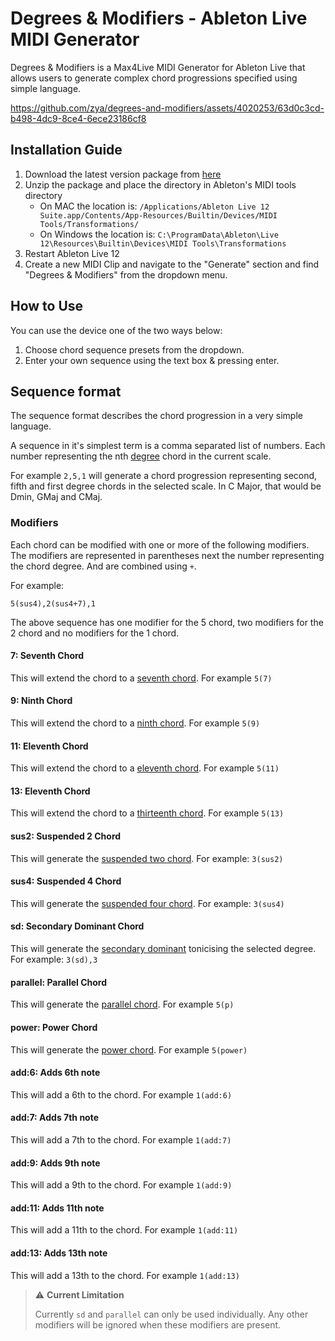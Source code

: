 # Degrees & Modifiers - Ableton Live MIDI Generator

Degrees & Modifiers is a Max4Live MIDI Generator for Ableton Live that allows users to generate complex chord progressions specified using simple language.

https://github.com/zya/degrees-and-modifiers/assets/4020253/63d0c3cd-b498-4dc9-8ce4-6ece23186cf8

## Installation Guide

1. Download the latest version package from [here](https://github.com/zya/degrees-and-modifiers/releases)
2. Unzip the package and place the directory in Ableton's MIDI tools directory
   - On MAC the location is: `/Applications/Ableton Live 12 Suite.app/Contents/App-Resources/Builtin/Devices/MIDI Tools/Transformations/`
   - On Windows the location is: `C:\ProgramData\Ableton\Live 12\Resources\Builtin\Devices\MIDI Tools\Transformations`
3. Restart Ableton Live 12
4. Create a new MIDI Clip and navigate to the "Generate" section and find "Degrees & Modifiers" from the dropdown menu.

## How to Use

You can use the device one of the two ways below:

1. Choose chord sequence presets from the dropdown.
2. Enter your own sequence using the text box & pressing enter.

## Sequence format

The sequence format describes the chord progression in a very simple language.

A sequence in it's simplest term is a comma separated list of numbers. Each number representing the nth [degree](<https://en.wikipedia.org/wiki/Degree_(music)>) chord in the current scale.

For example `2,5,1` will generate a chord progression representing second, fifth and first degree chords in the selected scale. In C Major, that would be Dmin, GMaj and CMaj.

### Modifiers

Each chord can be modified with one or more of the following modifiers.
The modifiers are represented in parentheses next the number representing the chord degree. And are combined using `+`.

For example:

```
5(sus4),2(sus4+7),1
```

The above sequence has one modifier for the 5 chord, two modifiers for the 2 chord and no modifiers for the 1 chord.

#### 7: Seventh Chord

This will extend the chord to a [seventh chord](https://en.wikipedia.org/wiki/Seventh_chord). For example `5(7)`

#### 9: Ninth Chord

This will extend the chord to a [ninth chord](https://en.wikipedia.org/wiki/Ninth_chord). For example `5(9)`

#### 11: Eleventh Chord

This will extend the chord to a [eleventh chord](https://en.wikipedia.org/wiki/Eleventh_chord). For example `5(11)`

#### 13: Eleventh Chord

This will extend the chord to a [thirteenth chord](https://en.wikipedia.org/wiki/Thirteenth_chord). For example `5(13)`

#### sus2: Suspended 2 Chord

This will generate the [suspended two chord](https://en.wikipedia.org/wiki/Secondary_chord). For example: `3(sus2)`

#### sus4: Suspended 4 Chord

This will generate the [suspended four chord](https://en.wikipedia.org/wiki/Secondary_chord). For example: `3(sus4)`

#### sd: Secondary Dominant Chord

This will generate the [secondary dominant](https://en.wikipedia.org/wiki/Secondary_chord) tonicising the selected degree. For example: `3(sd),3`

#### parallel: Parallel Chord

This will generate the [parallel chord](https://en.wikipedia.org/wiki/Parallel_and_counter_parallel). For example `5(p)`

#### power: Power Chord

This will generate the [power chord](https://en.wikipedia.org/wiki/Power_chord). For example `5(power)`

#### add:6: Adds 6th note

This will add a 6th to the chord. For example `1(add:6)`

#### add:7: Adds 7th note

This will add a 7th to the chord. For example `1(add:7)`

#### add:9: Adds 9th note

This will add a 9th to the chord. For example `1(add:9)`

#### add:11: Adds 11th note

This will add a 11th to the chord. For example `1(add:11)`

#### add:13: Adds 13th note

This will add a 13th to the chord. For example `1(add:13)`

> ⚠️ **Current Limitation**
>
> Currently `sd` and `parallel` can only be used individually. Any other modifiers will be ignored when these modifiers are present.
